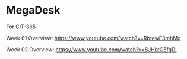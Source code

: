 # MegaDesk
For CIT-365


Week 01 Overview: https://www.youtube.com/watch?v=RbtewF3mhMo

Week 02 Overview: https://www.youtube.com/watch?v=8JHbtG5fgDI
